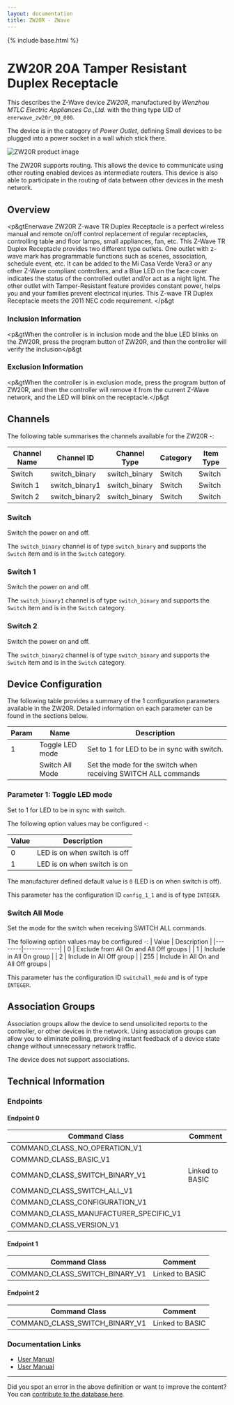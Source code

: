 ```yaml
---
layout: documentation
title: ZW20R - ZWave
---
```


{% include base.html %}

# ZW20R 20A Tamper Resistant Duplex Receptacle
This describes the Z-Wave device *ZW20R*, manufactured by *Wenzhou MTLC Electric Appliances Co.,Ltd.* with the thing type UID of ```enerwave_zw20r_00_000```.

The device is in the category of *Power Outlet*, defining Small devices to be plugged into a power socket in a wall which stick there.

![ZW20R product image](https://opensmarthouse.org/zwavedatabase/185/image/)


The ZW20R supports routing. This allows the device to communicate using other routing enabled devices as intermediate routers.  This device is also able to participate in the routing of data between other devices in the mesh network.

## Overview

<p&gtEnerwave ZW20R Z-wave TR Duplex Receptacle is a perfect wireless manual and remote on/off control replacement of regular receptacles, controlling table and floor lamps, small appliances, fan, etc. This Z-Wave TR Duplex Receptacle provides two different type outlets. One outlet with z-wave mark has programmable functions such as scenes, association, schedule event, etc. It can be added to the Mi Casa Verde Vera3 or any other Z-Wave compliant controllers, and a Blue LED on the face cover indicates the status of the controlled outlet and/or act as a night light. The other outlet with Tamper-Resistant feature provides constant power, helps you and your families prevent electrical injuries. This Z-wave TR Duplex Receptacle meets the 2011 NEC code requirement. </p&gt

### Inclusion Information

<p&gtWhen the controller is in inclusion mode and the blue LED blinks on the ZW20R, press the program button of ZW20R, and then the controller will verify the inclusion</p&gt

### Exclusion Information

<p&gtWhen the controller is in exclusion mode, press the program button of ZW20R, and then the controller will remove it from the current Z-Wave network, and the LED will blink on the receptacle.</p&gt

## Channels

The following table summarises the channels available for the ZW20R -:

| Channel Name | Channel ID | Channel Type | Category | Item Type |
|--------------|------------|--------------|----------|-----------|
| Switch | switch_binary | switch_binary | Switch | Switch | 
| Switch 1 | switch_binary1 | switch_binary | Switch | Switch | 
| Switch 2 | switch_binary2 | switch_binary | Switch | Switch | 

### Switch
Switch the power on and off.

The ```switch_binary``` channel is of type ```switch_binary``` and supports the ```Switch``` item and is in the ```Switch``` category.

### Switch 1
Switch the power on and off.

The ```switch_binary1``` channel is of type ```switch_binary``` and supports the ```Switch``` item and is in the ```Switch``` category.

### Switch 2
Switch the power on and off.

The ```switch_binary2``` channel is of type ```switch_binary``` and supports the ```Switch``` item and is in the ```Switch``` category.



## Device Configuration

The following table provides a summary of the 1 configuration parameters available in the ZW20R.
Detailed information on each parameter can be found in the sections below.

| Param | Name  | Description |
|-------|-------|-------------|
| 1 | Toggle LED mode | Set to 1 for LED to be in sync with switch. |
|  | Switch All Mode | Set the mode for the switch when receiving SWITCH ALL commands |

### Parameter 1: Toggle LED mode

Set to 1 for LED to be in sync with switch.

The following option values may be configured -:

| Value  | Description |
|--------|-------------|
| 0 | LED is on when switch is off |
| 1 | LED is on when switch is on |

The manufacturer defined default value is ```0``` (LED is on when switch is off).

This parameter has the configuration ID ```config_1_1``` and is of type ```INTEGER```.

### Switch All Mode

Set the mode for the switch when receiving SWITCH ALL commands.

The following option values may be configured -:
| Value  | Description |
|--------|-------------|
| 0 | Exclude from All On and All Off groups |
| 1 | Include in All On group |
| 2 | Include in All Off group |
| 255 | Include in All On and All Off groups |

This parameter has the configuration ID ```switchall_mode``` and is of type ```INTEGER```.


## Association Groups

Association groups allow the device to send unsolicited reports to the controller, or other devices in the network. Using association groups can allow you to eliminate polling, providing instant feedback of a device state change without unnecessary network traffic.

The device does not support associations.
## Technical Information

### Endpoints

#### Endpoint 0

| Command Class | Comment |
|---------------|---------|
| COMMAND_CLASS_NO_OPERATION_V1| |
| COMMAND_CLASS_BASIC_V1| |
| COMMAND_CLASS_SWITCH_BINARY_V1| Linked to BASIC|
| COMMAND_CLASS_SWITCH_ALL_V1| |
| COMMAND_CLASS_CONFIGURATION_V1| |
| COMMAND_CLASS_MANUFACTURER_SPECIFIC_V1| |
| COMMAND_CLASS_VERSION_V1| |
#### Endpoint 1

| Command Class | Comment |
|---------------|---------|
| COMMAND_CLASS_SWITCH_BINARY_V1| Linked to BASIC|
#### Endpoint 2

| Command Class | Comment |
|---------------|---------|
| COMMAND_CLASS_SWITCH_BINARY_V1| Linked to BASIC|

### Documentation Links

* [User Manual](https://opensmarthouse.org/zwavedatabase/185/ZW20R-11052014.pdf)
* [User Manual](https://opensmarthouse.org/zwavedatabase/185/ZW20R.pdf)

---

Did you spot an error in the above definition or want to improve the content?
You can [contribute to the database here](https://opensmarthouse.org/zwavedatabase/185).
